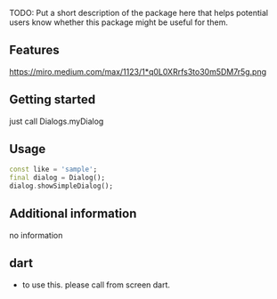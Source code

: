 <!--
This README describes the package. If you publish this package to pub.dev,
this README's contents appear on the landing page for your package.

For information about how to write a good package README, see the guide for
[writing package pages](https://dart.dev/guides/libraries/writing-package-pages).

For general information about developing packages, see the Dart guide for
[creating packages](https://dart.dev/guides/libraries/create-library-packages)
and the Flutter guide for
[developing packages and plugins](https://flutter.dev/developing-packages).
-->

TODO: Put a short description of the package here that helps potential users
know whether this package might be useful for them.

## Features

https://miro.medium.com/max/1123/1*q0L0XRrfs3to30m5DM7r5g.png

## Getting started

just call Dialogs.myDialog

## Usage

```dart
const like = 'sample';
final dialog = Dialog();
dialog.showSimpleDialog();
```

## Additional information

no information

## dart

- to use this. please call from screen dart.
